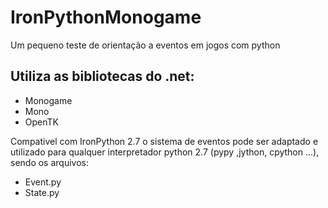 # IronPythonMonogame

Um pequeno teste de orientação a eventos em jogos com python

Utiliza as bibliotecas do .net:
-----
- Monogame
- Mono
- OpenTK

Compativel com IronPython 2.7
o sistema de eventos pode ser adaptado e utilizado para qualquer interpretador python 2.7 (pypy ,jython, cpython ...), sendo os arquivos:

- Event.py
- State.py

